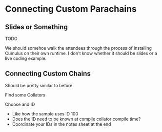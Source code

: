 # Connecting Custom Parachains

## Slides or Something
TODO

We should somehoe walk the attendees through the process of installing Cumulus on their own runtime. I don't know whether it should be slides or a live coding example.

## Connecting Custom Chains
Should be pretty similar to before

Find some Collators

Choose and ID
* Like how the sample uses ID 100
* Does the ID need to be known at compile collator compile time?
* Coordinate your IDs in the notes sheet at the end
